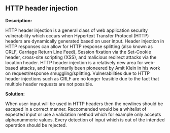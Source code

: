 
HTTP header injection
-------

**Description:**

HTTP header injection is a general class of web application security vulnerability which 
occurs when Hypertext Transfer Protocol (HTTP) headers are 
dynamically generated based on user input. Header injection in HTTP responses can allow 
for HTTP response splitting (also known as CRLF, Carriage Return Line Feed), 
Session fixation via the Set-Cookie header, cross-site scripting (XSS), 
and malicious redirect attacks via the location header. HTTP header injection is a 
relatively new area for web-based attacks, and has primarily been pioneered 
by Amit Klein in his work on request/response smuggling/splitting. 
Vulnerabilities due to HTTP header injections such as CRLF are no longer 
feasible due to the fact that multiple header requests are not possible.


**Solution:**

When user-input will be used in HTTP headers then the newlines should be escaped in a 
correct manner. Reccomended would be a whitelist of expected input or use a validation method
which for example only accepts alphanummeric values. Every detection of input which is out of 
the intended operation should be rejected. 


